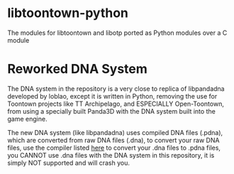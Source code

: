 # libtoontown-python
The modules for libtoontown and libotp ported as Python modules over a C module

# Reworked DNA System
The DNA system in the repository is a very close to replica of libpandadna developed by loblao, except it is written in Python, removing the use for Toontown projects like TT Archipelago, and ESPECIALLY Open-Toontown, from using a specially built Panda3D with the DNA system built into the game engine.

The new DNA system (like libpandadna) uses compiled DNA files (.pdna), which are converted from raw DNA files (.dna), to convert your raw DNA files, use the compiler listed [here](https://github.com/loblao/libpandadna/tree/master/compiler) to convert your .dna files to .pdna files, you CANNOT use .dna files with the DNA system in this repository, it is simply NOT supported and will crash you.
